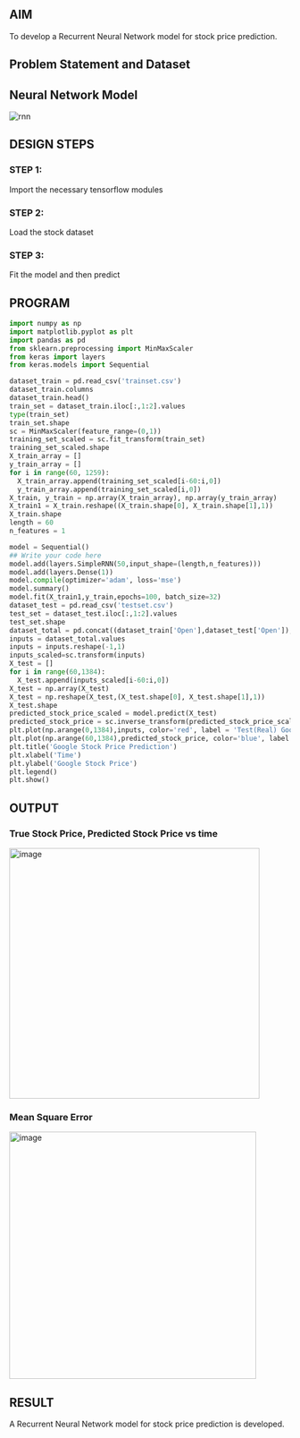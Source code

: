 
## AIM

To develop a Recurrent Neural Network model for stock price prediction.

## Problem Statement and Dataset

## Neural Network Model

![rnn](https://github.com/KeerthikaNagarajan/rnn-stock-price-prediction/assets/93427089/7ae49724-9869-4fd4-b547-44c2392e9246)

## DESIGN STEPS

### STEP 1:
Import the necessary tensorflow modules


### STEP 2:
Load the stock dataset


### STEP 3:
Fit the model and then predict

## PROGRAM

```python
import numpy as np
import matplotlib.pyplot as plt
import pandas as pd
from sklearn.preprocessing import MinMaxScaler
from keras import layers
from keras.models import Sequential

dataset_train = pd.read_csv('trainset.csv')
dataset_train.columns
dataset_train.head()
train_set = dataset_train.iloc[:,1:2].values
type(train_set)
train_set.shape
sc = MinMaxScaler(feature_range=(0,1))
training_set_scaled = sc.fit_transform(train_set)
training_set_scaled.shape
X_train_array = []
y_train_array = []
for i in range(60, 1259):
  X_train_array.append(training_set_scaled[i-60:i,0])
  y_train_array.append(training_set_scaled[i,0])
X_train, y_train = np.array(X_train_array), np.array(y_train_array)
X_train1 = X_train.reshape((X_train.shape[0], X_train.shape[1],1))
X_train.shape
length = 60
n_features = 1

model = Sequential()
## Write your code here
model.add(layers.SimpleRNN(50,input_shape=(length,n_features)))
model.add(layers.Dense(1))
model.compile(optimizer='adam', loss='mse')
model.summary()
model.fit(X_train1,y_train,epochs=100, batch_size=32)
dataset_test = pd.read_csv('testset.csv')
test_set = dataset_test.iloc[:,1:2].values
test_set.shape
dataset_total = pd.concat((dataset_train['Open'],dataset_test['Open']),axis=0)
inputs = dataset_total.values
inputs = inputs.reshape(-1,1)
inputs_scaled=sc.transform(inputs)
X_test = []
for i in range(60,1384):
  X_test.append(inputs_scaled[i-60:i,0])
X_test = np.array(X_test)
X_test = np.reshape(X_test,(X_test.shape[0], X_test.shape[1],1))
X_test.shape
predicted_stock_price_scaled = model.predict(X_test)
predicted_stock_price = sc.inverse_transform(predicted_stock_price_scaled)
plt.plot(np.arange(0,1384),inputs, color='red', label = 'Test(Real) Google stock price')
plt.plot(np.arange(60,1384),predicted_stock_price, color='blue', label = 'Predicted Google stock price')
plt.title('Google Stock Price Prediction')
plt.xlabel('Time')
plt.ylabel('Google Stock Price')
plt.legend()
plt.show()

```
## OUTPUT

### True Stock Price, Predicted Stock Price vs time
<img width="448" alt="image" src="https://github.com/KeerthikaNagarajan/rnn-stock-price-prediction/assets/93427089/a08ead4a-9709-4f2e-b1ad-fe332587a58b">


### Mean Square Error
<img width="442" alt="image" src="https://github.com/KeerthikaNagarajan/rnn-stock-price-prediction/assets/93427089/3b8daf2a-53fe-470e-8ee6-b64cd975fa98">


## RESULT
A Recurrent Neural Network model for stock price prediction is developed.

